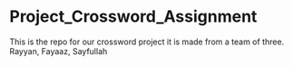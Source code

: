 # Project_Crossword_Assignment
This is the repo for our crossword project it is made from a team of three. Rayyan, Fayaaz, Sayfullah
